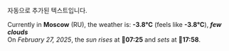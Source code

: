 
자동으로 추가된 텍스트입니다.

<!--START_SECTION:weather:moscow-->
Currently in **Moscow** (RU), the weather is: **-3.8°C** (feels like **-3.8°C**), ***few clouds***<br/>
On *February 27, 2025*, the *sun rises* at 🌅**07:25** and *sets* at 🌇**17:58**.
<!--END_SECTION:weather-->
